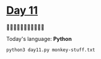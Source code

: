 # [Day 11](https://adventofcode.com/2022/day/11) 
:gift::gift::gift::gift::gift::gift::gift::gift::gift::gift::gift:

Today's language: **Python**

```shell
python3 day11.py monkey-stuff.txt
```
